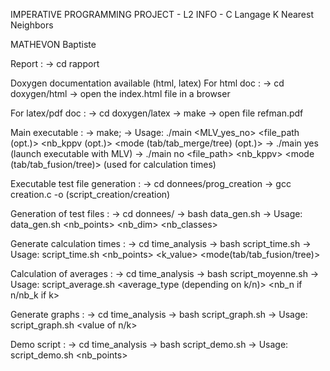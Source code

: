 IMPERATIVE PROGRAMMING PROJECT - L2 INFO - C Langage
K Nearest Neighbors

MATHEVON Baptiste

Report :
-> cd rapport

Doxygen documentation available (html, latex)
For html doc :
-> cd doxygen/html
-> open the index.html file in a browser

For latex/pdf doc :
-> cd doxygen/latex
-> make
-> open file refman.pdf 

Main executable :
-> make;
-> Usage: ./main <MLV_yes_no> <file_path (opt.)> <nb_kppv (opt.)> <mode (tab/tab_merge/tree) (opt.)>
-> ./main yes (launch executable with MLV)
-> ./main no <file_path> <nb_kppv> <mode (tab/tab_fusion/tree)> (used for calculation times)

Executable test file generation :
-> cd donnees/prog_creation
-> gcc creation.c -o (script_creation/creation)

Generation of test files :
-> cd donnees/
-> bash data_gen.sh
-> Usage: data_gen.sh <nb_points> <nb_dim> <nb_classes>

Generate calculation times :
-> cd time_analysis
-> bash script_time.sh
-> Usage: script_time.sh <nb_points> <k_value> <mode(tab/tab_fusion/tree)>

Calculation of averages :
-> cd time_analysis
-> bash script_moyenne.sh
-> Usage: script_average.sh <average_type (depending on k/n)> <nb_n if n/nb_k if k> <mode>

Generate graphs :
-> cd time_analysis
-> bash script_graph.sh
-> Usage: script_graph.sh <in fct of n or k> <value of n/k>

Demo script :
-> cd time_analysis
-> bash script_demo.sh
-> Usage: script_demo.sh <nb_points>
